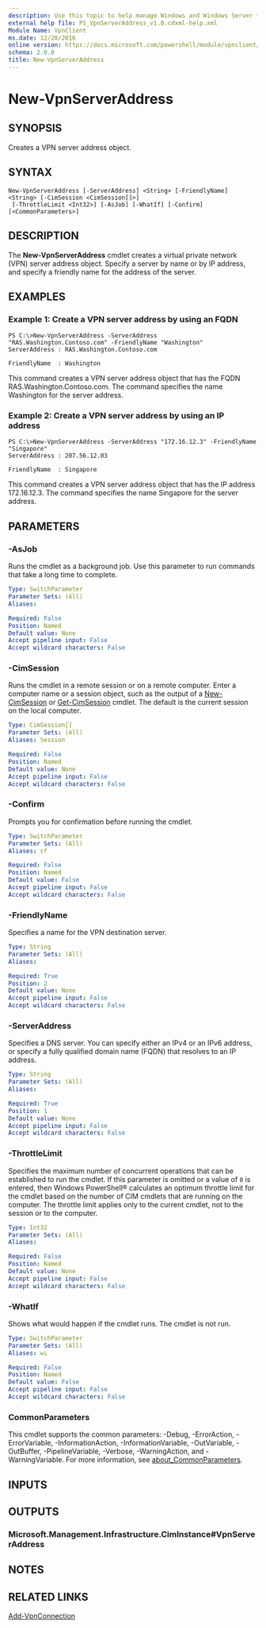 ```yaml
---
description: Use this topic to help manage Windows and Windows Server technologies with Windows PowerShell.
external help file: PS_VpnServerAddress_v1.0.cdxml-help.xml
Module Name: VpnClient
ms.date: 12/20/2016
online version: https://docs.microsoft.com/powershell/module/vpnclient/new-vpnserveraddress?view=windowsserver2022-ps&wt.mc_id=ps-gethelp
schema: 2.0.0
title: New-VpnServerAddress
---
```


# New-VpnServerAddress

## SYNOPSIS
Creates a VPN server address object.

## SYNTAX

```
New-VpnServerAddress [-ServerAddress] <String> [-FriendlyName] <String> [-CimSession <CimSession[]>]
 [-ThrottleLimit <Int32>] [-AsJob] [-WhatIf] [-Confirm] [<CommonParameters>]
```

## DESCRIPTION
The **New-VpnServerAddress** cmdlet creates a virtual private network (VPN) server address object.
Specify a server by name or by IP address, and specify a friendly name for the address of the server.

## EXAMPLES

### Example 1: Create a VPN server address by using an FQDN
```
PS C:\>New-VpnServerAddress -ServerAddress "RAS.Washington.Contoso.com" -FriendlyName "Washington"
ServerAddress : RAS.Washington.Contoso.com 

FriendlyName  : Washington
```

This command creates a VPN server address object that has the FQDN RAS.Washington.Contoso.com.
The command specifies the name Washington for the server address.

### Example 2: Create a VPN server address by using an IP address
```
PS C:\>New-VpnServerAddress -ServerAddress "172.16.12.3" -FriendlyName "Singapore"
ServerAddress : 207.56.12.03

FriendlyName  : Singapore
```

This command creates a VPN server address object that has the IP address 172.16.12.3.
The command specifies the name Singapore for the server address.

## PARAMETERS

### -AsJob
Runs the cmdlet as a background job. Use this parameter to run commands that take a long time to complete.

```yaml
Type: SwitchParameter
Parameter Sets: (All)
Aliases: 

Required: False
Position: Named
Default value: None
Accept pipeline input: False
Accept wildcard characters: False
```

### -CimSession
Runs the cmdlet in a remote session or on a remote computer.
Enter a computer name or a session object, such as the output of a [New-CimSession](https://go.microsoft.com/fwlink/p/?LinkId=227967) or [Get-CimSession](https://go.microsoft.com/fwlink/p/?LinkId=227966) cmdlet.
The default is the current session on the local computer.

```yaml
Type: CimSession[]
Parameter Sets: (All)
Aliases: Session

Required: False
Position: Named
Default value: None
Accept pipeline input: False
Accept wildcard characters: False
```

### -Confirm
Prompts you for confirmation before running the cmdlet.

```yaml
Type: SwitchParameter
Parameter Sets: (All)
Aliases: cf

Required: False
Position: Named
Default value: False
Accept pipeline input: False
Accept wildcard characters: False
```

### -FriendlyName
Specifies a name for the VPN destination server.

```yaml
Type: String
Parameter Sets: (All)
Aliases: 

Required: True
Position: 2
Default value: None
Accept pipeline input: False
Accept wildcard characters: False
```

### -ServerAddress
Specifies a DNS server.
You can specify either an IPv4 or an IPv6 address, or specify a fully qualified domain name (FQDN) that resolves to an IP address.

```yaml
Type: String
Parameter Sets: (All)
Aliases: 

Required: True
Position: 1
Default value: None
Accept pipeline input: False
Accept wildcard characters: False
```

### -ThrottleLimit
Specifies the maximum number of concurrent operations that can be established to run the cmdlet.
If this parameter is omitted or a value of `0` is entered, then Windows PowerShell® calculates an optimum throttle limit for the cmdlet based on the number of CIM cmdlets that are running on the computer.
The throttle limit applies only to the current cmdlet, not to the session or to the computer.

```yaml
Type: Int32
Parameter Sets: (All)
Aliases: 

Required: False
Position: Named
Default value: None
Accept pipeline input: False
Accept wildcard characters: False
```

### -WhatIf
Shows what would happen if the cmdlet runs.
The cmdlet is not run.

```yaml
Type: SwitchParameter
Parameter Sets: (All)
Aliases: wi

Required: False
Position: Named
Default value: False
Accept pipeline input: False
Accept wildcard characters: False
```

### CommonParameters
This cmdlet supports the common parameters: -Debug, -ErrorAction, -ErrorVariable, -InformationAction, -InformationVariable, -OutVariable, -OutBuffer, -PipelineVariable, -Verbose, -WarningAction, and -WarningVariable. For more information, see [about_CommonParameters](https://go.microsoft.com/fwlink/?LinkID=113216).

## INPUTS

## OUTPUTS

### Microsoft.Management.Infrastructure.CimInstance#VpnServerAddress

## NOTES

## RELATED LINKS

[Add-VpnConnection](./Add-VpnConnection.md)

